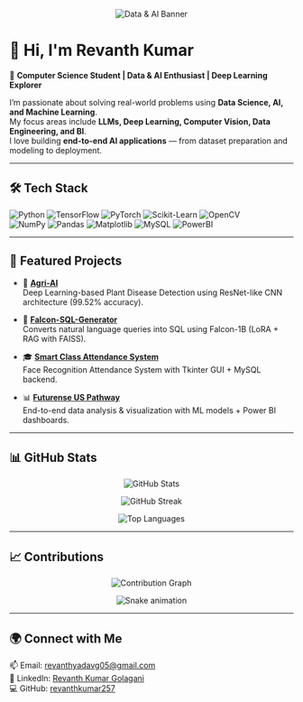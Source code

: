 <p align="center">
  <img src="C:\Users\revan\Downloads\ChatGPT Image Oct 4, 2025, 12_03_10 AM.png" alt="Data & AI Banner" />
</p>

# 👋 Hi, I'm Revanth Kumar  

🚀 **Computer Science Student | Data & AI Enthusiast | Deep Learning Explorer**  

I’m passionate about solving real-world problems using **Data Science, AI, and Machine Learning**.  
My focus areas include **LLMs, Deep Learning, Computer Vision, Data Engineering, and BI**.  
I love building **end-to-end AI applications** — from dataset preparation and modeling to deployment.  

---

## 🛠️ Tech Stack  

![Python](https://img.shields.io/badge/Python-3776AB?style=for-the-badge&logo=python&logoColor=white)
![TensorFlow](https://img.shields.io/badge/TensorFlow-FF6F00?style=for-the-badge&logo=tensorflow&logoColor=white)
![PyTorch](https://img.shields.io/badge/PyTorch-EE4C2C?style=for-the-badge&logo=pytorch&logoColor=white)
![Scikit-Learn](https://img.shields.io/badge/Scikit--Learn-F7931E?style=for-the-badge&logo=scikit-learn&logoColor=white)
![OpenCV](https://img.shields.io/badge/OpenCV-27338e?style=for-the-badge&logo=OpenCV&logoColor=white)  
![NumPy](https://img.shields.io/badge/Numpy-013243?style=for-the-badge&logo=numpy&logoColor=white)
![Pandas](https://img.shields.io/badge/Pandas-150458?style=for-the-badge&logo=pandas&logoColor=white)
![Matplotlib](https://img.shields.io/badge/Matplotlib-11557C?style=for-the-badge&logo=plotly&logoColor=white)
![MySQL](https://img.shields.io/badge/MySQL-4479A1?style=for-the-badge&logo=mysql&logoColor=white)
![PowerBI](https://img.shields.io/badge/PowerBI-F2C811?style=for-the-badge&logo=power-bi&logoColor=black)  

---

## 🌟 Featured Projects  

- 🌾 **[Agri-AI](https://github.com/revanthkumar257/Agri-AI)**  
   Deep Learning-based Plant Disease Detection using ResNet-like CNN architecture (99.52% accuracy).  

- 🤖 **[Falcon-SQL-Generator](https://github.com/revanthkumar257/Falcon-SQL-Generator)**  
   Converts natural language queries into SQL using Falcon-1B (LoRA + RAG with FAISS).  

- 🎓 **[Smart Class Attendance System](https://github.com/revanthkumar257/smart-class-attendance-system)**  
   Face Recognition Attendance System with Tkinter GUI + MySQL backend.  

- 📊 **[Futurense US Pathway](https://github.com/revanthkumar257/Futurense-US-Pathway)**  
   End-to-end data analysis & visualization with ML models + Power BI dashboards.  

---

## 📊 GitHub Stats  

<p align="center">
  <img src="https://github-readme-stats.vercel.app/api?username=revanthkumar257&show_icons=true&theme=radical" alt="GitHub Stats" />
</p>

<p align="center">
  <img src="https://github-readme-streak-stats.herokuapp.com/?user=revanthkumar257&theme=radical" alt="GitHub Streak" />
</p>

<p align="center">
  <img src="https://github-readme-stats.vercel.app/api/top-langs/?username=revanthkumar257&layout=compact&theme=radical" alt="Top Languages" />
</p>

---

## 📈 Contributions  

<p align="center">
  <img src="https://github-readme-activity-graph.vercel.app/graph?username=revanthkumar257&theme=react-dark" alt="Contribution Graph" />
</p>

<p align="center">
  <img src="https://github.com/revanthkumar257/revanthkumar257/blob/output/github-contribution-grid-snake.svg" alt="Snake animation" />
</p>

---

## 🌍 Connect with Me  

📫 Email: [revanthyadavg05@gmail.com](mailto:revanthyadavg05@gmail.com)  
💼 LinkedIn: [Revanth Kumar Golagani](https://linkedin.com/in/revanth-kumar-golagani-1aa255282)  
💻 GitHub: [revanthkumar257](https://github.com/revanthkumar257)  
